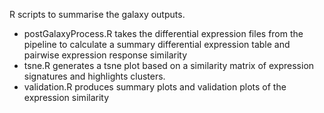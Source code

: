 R scripts to summarise the galaxy outputs.

* postGalaxyProcess.R takes the differential expression files from the pipeline to calculate a summary differential expression table and pairwise expression response similarity
* tsne.R generates a tsne plot based on a similarity matrix of expression signatures and highlights clusters.
* validation.R produces summary plots and validation plots of the expression similarity

